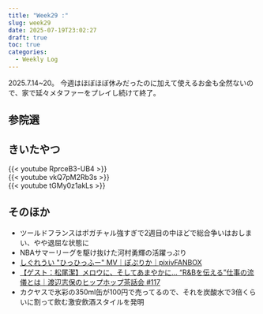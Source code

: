 ```yaml
---
title: "Week29 :"
slug: week29
date: 2025-07-19T23:02:27
draft: true
toc: true
categories:
  - Weekly Log
---
```

2025.7.14~20。
今週はほぼほぼ休みだったのに加えて使えるお金も全然ないので、家で延々メタファーをプレイし続けて終了。

<!--more-->
## 参院選


## きいたやつ

{{< youtube RprceB3-UB4 >}}  
{{< youtube vkQ7pM2Rb3s >}}  
{{< youtube tGMy0z1akLs >}}  

## そのほか

- ツールドフランスはポガチャル強すぎで2週目の中ほどで総合争いはおしまい、やや退屈な状態に
- NBAサマーリーグを駆け抜けた河村勇輝の活躍っぷり
- [しぐれうい "ひっひっふー" MV｜ぽぷりか｜pixivFANBOX](https://popreq.fanbox.cc/posts/10201779)
- [【ゲスト：松尾潔】メロウに、そしてあまやかに… “R&Bを伝える”仕事の流儀とは｜渡辺志保のヒップホップ茶話会 #117](https://www.youtube.com/watch?si=nV6QlvM1UMo5pRre&v=I2PmLpEdzwE&feature=youtu.be)
- カクヤスで氷彩の350ml缶が100円で売ってるので、それを炭酸水で3倍くらいに割って飲む激安飲酒スタイルを発明